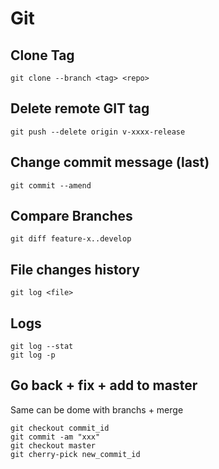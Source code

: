 # Git

## Clone Tag

```
git clone --branch <tag> <repo>
```

## Delete remote GIT tag

```
git push --delete origin v-xxxx-release
```

## Change commit message (last)

```
git commit --amend
```

## Compare Branches

```
git diff feature-x..develop
```

## File changes history

```
git log <file>
```

## Logs

```
git log --stat
git log -p
```

## Go back + fix + add to master

Same can be dome with branchs + merge

```
git checkout commit_id
git commit -am "xxx"
git checkout master
git cherry-pick new_commit_id
```
